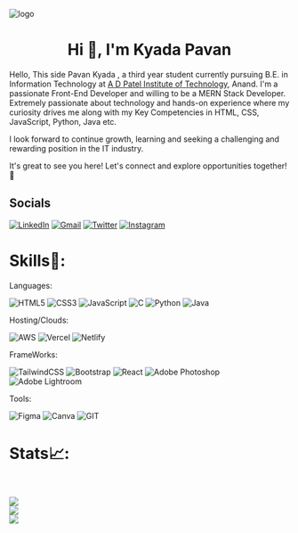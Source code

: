 ![logo](https://user-images.githubusercontent.com/121122397/216614878-411f6178-defa-4330-ba48-16db1cc92830.png)
<h1 align="center">Hi 👋, I'm Kyada Pavan</h1>


<p>Hello, This side Pavan Kyada , a third year student currently pursuing B.E. in Information Technology at <a href="https://www.adit.ac.in/">A D Patel Institute of Technology</a>, Anand.
I'm a passionate Front-End Developer and willing to be a MERN Stack Developer. Extremely passionate about technology and hands-on experience where my curiosity drives me along with my Key Competencies in HTML, CSS, JavaScript, Python, Java etc. 

I look forward to continue growth, learning and seeking a challenging and rewarding position in the IT industry.

It's great to see you here! Let's connect and explore opportunities together!🤝</p>





<h2 align="left">Socials</h2>

<div align="left">
  <a href="https://linkedin.com/in/pavankyada" target="_blank"><img alt="LinkedIn" src="https://img.shields.io/badge/linkedin-%230077B5.svg?style=for-the-badge&logo=linkedin&logoColor=white"/></a>
  <a href="mailto:kyadapavan0016@gmail.com" target="_blank"><img alt="Gmail" src="https://img.shields.io/badge/Gmail-D14836?style=for-the-badge&logo=gmail&logoColor=white"/></a>
  <a href="https://twitter.com/KyadaPavan" target="_blank"><img alt="Twitter" src="https://img.shields.io/badge/Twitter-%231DA1F2.svg?style=for-the-badge&logo=Twitter&logoColor=white"/></a>
  <a href="https://instagram.com/pavan.kyada.16" target="_blank"><img alt="Instagram" src="https://img.shields.io/badge/Instagram-%23E4405F.svg?style=for-the-badge&logo=Instagram&logoColor=white"/></a>
  

</div>

# Skills🚀:

Languages:

![HTML5](https://img.shields.io/badge/html5-%23E34F26.svg?style=for-the-badge&logo=html5&logoColor=white) ![CSS3](https://img.shields.io/badge/css3-%231572B6.svg?style=for-the-badge&logo=css3&logoColor=white) ![JavaScript](https://img.shields.io/badge/javascript-%23323330.svg?style=for-the-badge&logo=javascript&logoColor=%23F7DF1E) ![C](https://img.shields.io/badge/c-%2300599C.svg?style=for-the-badge&logo=c&logoColor=white) ![Python](https://img.shields.io/badge/python-3670A0?style=for-the-badge&logo=python&logoColor=ffdd54) ![Java](https://img.shields.io/badge/java-%23ED8B00.svg?style=for-the-badge&logo=java&logoColor=white) 

Hosting/Clouds:

![AWS](https://img.shields.io/badge/AWS-%23FF9900.svg?style=for-the-badge&logo=amazon-aws&logoColor=white) ![Vercel](https://img.shields.io/badge/vercel-%23000000.svg?style=for-the-badge&logo=vercel&logoColor=white) ![Netlify](https://img.shields.io/badge/netlify-%23000000.svg?style=for-the-badge&logo=netlify&logoColor=#00C7B7) 

FrameWorks:

![TailwindCSS](https://img.shields.io/badge/tailwindcss-%2338B2AC.svg?style=for-the-badge&logo=tailwind-css&logoColor=white) ![Bootstrap](https://img.shields.io/badge/bootstrap-%23563D7C.svg?style=for-the-badge&logo=bootstrap&logoColor=white) ![React](https://img.shields.io/badge/react-%2320232a.svg?style=for-the-badge&logo=react&logoColor=%2361DAFB) ![Adobe Photoshop](https://img.shields.io/badge/adobephotoshop-%2331A8FF.svg?style=for-the-badge&logo=adobephotoshop&logoColor=white) ![Adobe Lightroom](https://img.shields.io/badge/Adobe%20Lightroom-31A8FF.svg?style=for-the-badge&logo=Adobe%20Lightroom&logoColor=white) 	

Tools:

![Figma](https://img.shields.io/badge/figma-%23F24E1E.svg?style=for-the-badge&logo=figma&logoColor=white) ![Canva](https://img.shields.io/badge/Canva-%2300C4CC.svg?style=for-the-badge&logo=Canva&logoColor=white) ![GIT](https://img.shields.io/badge/Git-fc6d26?style=for-the-badge&logo=git&logoColor=white)


# Stats📈:
<br>

![](https://github-readme-stats.vercel.app/api?username=KyadaPavan&theme=dark&hide_border=true&include_all_commits=true&count_private=true)<br/>
![](https://github-readme-streak-stats.herokuapp.com/?user=KyadaPavan&theme=dark&hide_border=true)<br/>
![](https://github-readme-stats.vercel.app/api/top-langs/?username=KyadaPavan&theme=dark&hide_border=true&include_all_commits=true&count_private=true&layout=compact)

<!-- Proudly created with GPRM ( https://gprm.itsvg.in ) -->

<!-- Proudly created with GPRM ( https://gprm.itsvg.in ) -->
